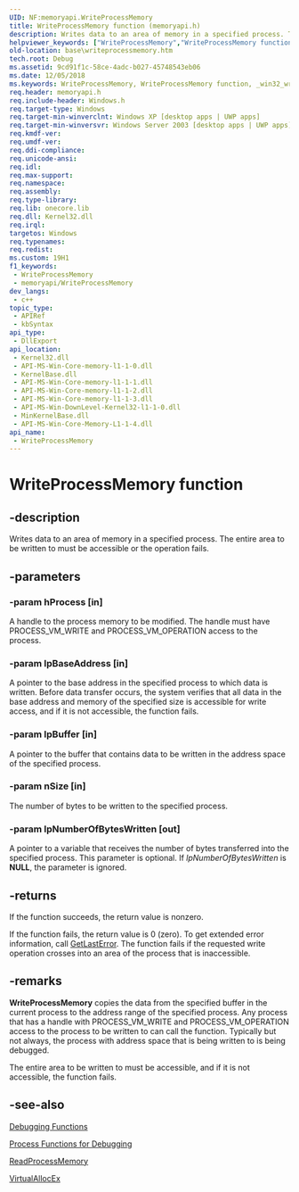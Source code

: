```yaml
---
UID: NF:memoryapi.WriteProcessMemory
title: WriteProcessMemory function (memoryapi.h)
description: Writes data to an area of memory in a specified process. The entire area to be written to must be accessible or the operation fails.
helpviewer_keywords: ["WriteProcessMemory","WriteProcessMemory function","_win32_writeprocessmemory","base.writeprocessmemory","memoryapi/WriteProcessMemory"]
old-location: base\writeprocessmemory.htm
tech.root: Debug
ms.assetid: 9cd91f1c-58ce-4adc-b027-45748543eb06
ms.date: 12/05/2018
ms.keywords: WriteProcessMemory, WriteProcessMemory function, _win32_writeprocessmemory, base.writeprocessmemory, memoryapi/WriteProcessMemory
req.header: memoryapi.h
req.include-header: Windows.h
req.target-type: Windows
req.target-min-winverclnt: Windows XP [desktop apps | UWP apps]
req.target-min-winversvr: Windows Server 2003 [desktop apps | UWP apps]
req.kmdf-ver: 
req.umdf-ver: 
req.ddi-compliance: 
req.unicode-ansi: 
req.idl: 
req.max-support: 
req.namespace: 
req.assembly: 
req.type-library: 
req.lib: onecore.lib
req.dll: Kernel32.dll
req.irql: 
targetos: Windows
req.typenames: 
req.redist: 
ms.custom: 19H1
f1_keywords:
 - WriteProcessMemory
 - memoryapi/WriteProcessMemory
dev_langs:
 - c++
topic_type:
 - APIRef
 - kbSyntax
api_type:
 - DllExport
api_location:
 - Kernel32.dll
 - API-MS-Win-Core-memory-l1-1-0.dll
 - KernelBase.dll
 - API-MS-Win-Core-memory-l1-1-1.dll
 - API-MS-Win-Core-memory-l1-1-2.dll
 - API-MS-Win-Core-memory-l1-1-3.dll
 - API-MS-Win-DownLevel-Kernel32-l1-1-0.dll
 - MinKernelBase.dll
 - API-MS-Win-Core-Memory-L1-1-4.dll
api_name:
 - WriteProcessMemory
---
```


# WriteProcessMemory function


## -description

Writes data to an area of memory in a specified process. The entire area to be written to must be accessible or the operation fails.

## -parameters

### -param hProcess [in]

A handle to the process memory to be modified. The handle must have PROCESS_VM_WRITE and PROCESS_VM_OPERATION access to the process.

### -param lpBaseAddress [in]

A pointer to the base address in the specified process to which data is written. Before data transfer occurs, the system verifies that all data in the base address and memory of the specified size is accessible for write access, and if it is not accessible, the function fails.

### -param lpBuffer [in]

A pointer to the buffer that contains data to be written in  the address space of the specified process.

### -param nSize [in]

The number of bytes to be written to the specified process.

### -param lpNumberOfBytesWritten [out]

A pointer to a variable that receives the number of bytes transferred into the specified process. This parameter is optional. If <i>lpNumberOfBytesWritten</i> is <b>NULL</b>, the parameter is ignored.

## -returns

If the function succeeds, the return value is nonzero.

If the function fails, the return value is 0 (zero). To get extended error information, call 
<a href="/windows/desktop/api/errhandlingapi/nf-errhandlingapi-getlasterror">GetLastError</a>. The function fails if the requested write operation crosses into an area of the process that is inaccessible.

## -remarks

<b>WriteProcessMemory</b> copies the data from the specified buffer in the current process to the address range of the specified process. Any process that has a handle with PROCESS_VM_WRITE and PROCESS_VM_OPERATION access to the process to be written to can call the function. Typically but not always, the process with address space that is being written to is  being debugged.

The entire area to be written to must be accessible, and if it is not accessible, the function fails.

## -see-also

<a href="/windows/desktop/Debug/debugging-functions">Debugging Functions</a>



<a href="/windows/desktop/Debug/process-functions-for-debugging">Process Functions for Debugging</a>



<a href="/windows/desktop/api/memoryapi/nf-memoryapi-readprocessmemory">ReadProcessMemory</a>



<a href="/windows/desktop/api/memoryapi/nf-memoryapi-virtualallocex">VirtualAllocEx</a>